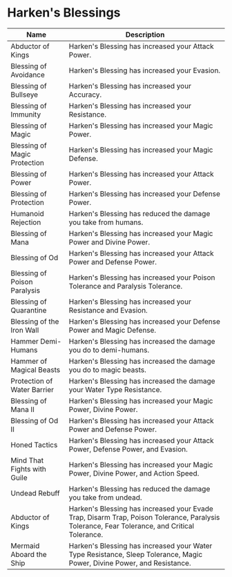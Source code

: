 # Harken's Blessings

| Name                                                              | Description                                                                                                                                  |
| ----------------------------------------------------------------- | -------------------------------------------------------------------------------------------------------------------------------------------- |
| Abductor of Kings                                                 | Harken's Blessing has increased your Attack Power.                                                                                           |
| Blessing of Avoidance                                             | Harken's Blessing has increased your Evasion.                                                                                                |
| Blessing of Bullseye                                              | Harken's Blessing has increased your Accuracy.                                                                                               |
| Blessing of Immunity                                              | Harken's Blessing has increased your Resistance.                                                                                             |
| Blessing of Magic                                                 | Harken's Blessing has increased your Magic Power.                                                                                            |
| Blessing of Magic Protection                                      | Harken's Blessing has increased your Magic Defense.                                                                                          |
| Blessing of Power                                                 | Harken's Blessing has increased your Attack Power.                                                                                           |
| Blessing of Protection                                            | Harken's Blessing has increased your Defense Power.                                                                                          |
| <span class="green">Humanoid Rejection</span>                     | Harken's Blessing has reduced the damage you take from humans.                                                                               |
| <span class="green">Blessing of Mana</span>                       | Harken's Blessing has increased your Magic Power and Divine Power.                                                                           |
| <span class="green">Blessing of Od</span>                         | Harken's Blessing has increased your Attack Power and Defense Power.                                                                         |
| <span class="green">Blessing of Poison Paralysis</span>           | Harken's Blessing has increased your Poison Tolerance and Paralysis Tolerance.                                                               |
| <span class="green">Blessing of Quarantine</span>                 | Harken's Blessing has increased your Resistance and Evasion.                                                                                 |
| <span class="green">Blessing of the Iron Wall</span>              | Harken's Blessing has increased your Defense Power and Magic Defense.                                                                        |
| <span class="green">Hammer Demi-Humans</span>                     | Harken's Blessing has increased the damage you do to demi-humans.                                                                            |
| <span class="green">Hammer of Magical Beasts</span>               | Harken's Blessing has increased the damage you do to magic beasts.                                                                           |
| <span class="green">Protection of Water Barrier</span>            | Harken's Blessing has increased the damage your Water Type Resistance.                                                                       |
| <span class="blue">Blessing of Mana II</span>                     | Harken's Blessing has increased your Magic Power, Divine Power.                                                                              |
| <span class="blue">Blessing of Od II</span>                       | Harken's Blessing has increased your Attack Power and Defense Power.                                                                         |
| <span class="blue">Honed Tactics</span>                           | Harken's Blessing has increased your Attack Power, Defense Power, and Evasion.                                                               |
| <span class="blue">Mind That Fights with Guile</span>             | Harken's Blessing has increased your Magic Power, Divine Power, and Action Speed.                                                            |
| <span class="blue">Undead Rebuff</span>                           | Harken's Blessing has reduced the damage you take from undead.                                                                               |
| <span class="purple">Abductor of Kings</span>                     | Harken's Blessing has increased your Evade Trap, Disarm Trap, Poison Tolerance, Paralysis Tolerance, Fear Tolerance, and Critical Tolerance. |
| <span class="purple">Mermaid Aboard the Ship</span>               | Harken's Blessing has increased your Water Type Resistance, Sleep Tolerance, Magic Power, Divine Power, and Resistance.                      |

